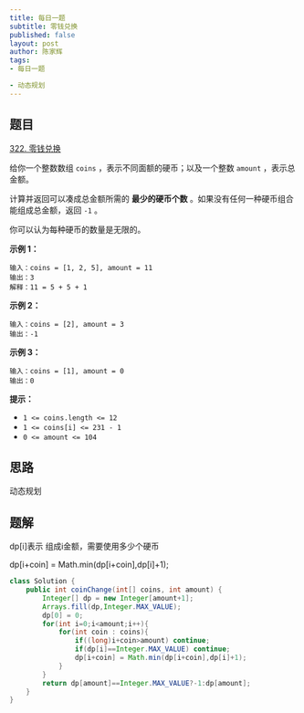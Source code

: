 ```yaml
---
title: 每日一题
subtitle: 零钱兑换
published: false
layout: post
author: 陈家辉
tags:
- 每日一题

- 动态规划
---
```


## 题目

[322. 零钱兑换](https://leetcode.cn/problems/coin-change/)

给你一个整数数组 `coins` ，表示不同面额的硬币；以及一个整数 `amount` ，表示总金额。

计算并返回可以凑成总金额所需的 **最少的硬币个数** 。如果没有任何一种硬币组合能组成总金额，返回 `-1` 。

你可以认为每种硬币的数量是无限的。

 

**示例 1：**

```
输入：coins = [1, 2, 5], amount = 11
输出：3 
解释：11 = 5 + 5 + 1
```

**示例 2：**

```
输入：coins = [2], amount = 3
输出：-1
```

**示例 3：**

```
输入：coins = [1], amount = 0
输出：0
```

 

**提示：**

- `1 <= coins.length <= 12`
- `1 <= coins[i] <= 231 - 1`
- `0 <= amount <= 104`

## 思路

动态规划

## 题解

dp[i]表示 组成i金额，需要使用多少个硬币

dp[i+coin] = Math.min(dp[i+coin],dp[i]+1);

```java
class Solution {
    public int coinChange(int[] coins, int amount) {
        Integer[] dp = new Integer[amount+1];
        Arrays.fill(dp,Integer.MAX_VALUE);
        dp[0] = 0;
        for(int i=0;i<amount;i++){
            for(int coin : coins){
                if((long)i+coin>amount) continue;
                if(dp[i]==Integer.MAX_VALUE) continue;
                dp[i+coin] = Math.min(dp[i+coin],dp[i]+1);
            }
        }
        return dp[amount]==Integer.MAX_VALUE?-1:dp[amount];
    }
}
```
